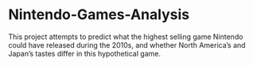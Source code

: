 # Nintendo-Games-Analysis
This project attempts to predict what the highest selling game Nintendo could have released during the 2010s, and whether North America’s and Japan’s tastes differ in this hypothetical game.
